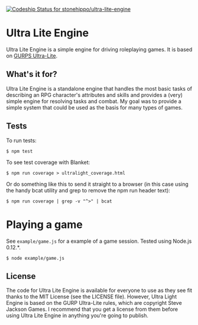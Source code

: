 [ ![Codeship Status for stonehippo/ultra-lite-engine](https://codeship.com/projects/002a91a0-05c0-0133-7d75-265ba245c2c5/status?branch=master)](https://codeship.com/projects/89523)

# Ultra Lite Engine

Ultra Lite Engine is a simple engine for driving roleplaying games. It is based on [GURPS Ultra-Lite](http://www.sjgames.com/gurps/books/ultra-lite/).

## What's it for?

Ultra Lite Engine is a standalone engine that handles the most basic tasks of describing an RPG character's attributes and skills and provides a (very) simple engine for resolving tasks and combat. My goal was to provide a simple system that could be used as the basis for many types of games.

## Tests

To run tests:

```
$ npm test
```

To see test coverage with Blanket:

```
$ npm run coverage > ultralight_coverage.html
```

Or do something like this to send it straight to a browser (in this case using the handy bcat utility and grep to remove the npm run header text):

```
$ npm run coverage | grep -v "^>" | bcat
```

# Playing a game

See `example/game.js` for a example of a game session. Tested using Node.js 0.12.*.

```
$ node example/game.js
```

## License

The code for Ultra Lite Engine is available for everyone to use as they see fit thanks to the MIT License (see the LICENSE file). However, Ultra Light Engine is based on the GURP Ultra-Lite rules, which are copyright Steve Jackson Games. I recommend that you get a license from them before using Ultra Lite Engine in anything you're going to publish.

